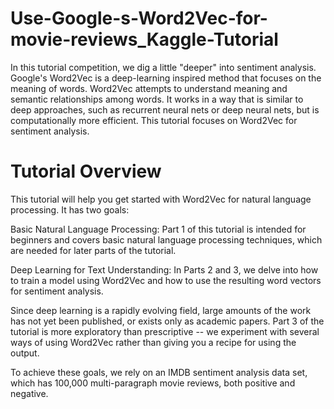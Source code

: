 # Use-Google-s-Word2Vec-for-movie-reviews_Kaggle-Tutorial
In this tutorial competition, we dig a little "deeper" into sentiment analysis. Google's Word2Vec is a deep-learning inspired method that focuses on the meaning of words. Word2Vec attempts to understand meaning and semantic relationships among words. It works in a way that is similar to deep approaches, such as recurrent neural nets or deep neural nets, but is computationally more efficient. This tutorial focuses on Word2Vec for sentiment analysis.

# Tutorial Overview

This tutorial will help you get started with Word2Vec for natural language processing. It has two goals: 

Basic Natural Language Processing: Part 1 of this tutorial is intended for beginners and covers basic natural language processing techniques, which are needed for later parts of the tutorial.

Deep Learning for Text Understanding: In Parts 2 and 3, we delve into how to train a model using Word2Vec and how to use the resulting word vectors for sentiment analysis.

Since deep learning is a rapidly evolving field, large amounts of the work has not yet been published, or exists only as academic papers. Part 3 of the tutorial is more exploratory than prescriptive -- we experiment with several ways of using Word2Vec rather than giving you a recipe for using the output.

To achieve these goals, we rely on an IMDB sentiment analysis data set, which has 100,000 multi-paragraph movie reviews, both positive and negative. 

